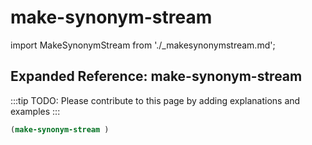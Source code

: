 # make-synonym-stream

import MakeSynonymStream from './_makesynonymstream.md';

<MakeSynonymStream />

## Expanded Reference: make-synonym-stream

:::tip
TODO: Please contribute to this page by adding explanations and examples
:::

```lisp
(make-synonym-stream )
```
